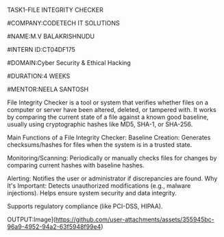 TASK1-FILE INTEGRITY CHECKER

#COMPANY:CODETECH IT SOLUTIONS

#NAME:M.V BALAKRISHNUDU

#INTERN ID:CT04DF175

#DOMAIN:Cyber Security & Ethical Hacking

#DURATION:4 WEEKS

#MENTOR:NEELA SANTOSH

File Integrity Checker is a tool or system that verifies whether files on a computer or server have been altered, deleted, or tampered with. It works by comparing the current state of a file against a known good baseline, usually using cryptographic hashes like MD5, SHA-1, or SHA-256.

Main Functions of a File Integrity Checker:
Baseline Creation: Generates checksums/hashes for files when the system is in a trusted state.

Monitoring/Scanning: Periodically or manually checks files for changes by comparing current hashes with baseline hashes.

Alerting: Notifies the user or administrator if discrepancies are found.
Why It's Important:
Detects unauthorized modifications (e.g., malware injections).
Helps ensure system security and data integrity.

Supports regulatory compliance (like PCI-DSS, HIPAA).

OUTPUT:Image](https://github.com/user-attachments/assets/355945bc-96a9-4952-94a2-63f5948f99e4)
